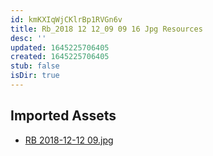 ```yaml
---
id: kmKXIqWjCKlrBp1RVGn6v
title: Rb_2018 12 12_09 09 16 Jpg Resources
desc: ''
updated: 1645225706405
created: 1645225706405
stub: false
isDir: true
---
```

## Imported Assets
- [RB 2018-12-12 09.jpg](/assets/rb-2018-12-12-09-IwB7Y0kbyXWK.jpg)
